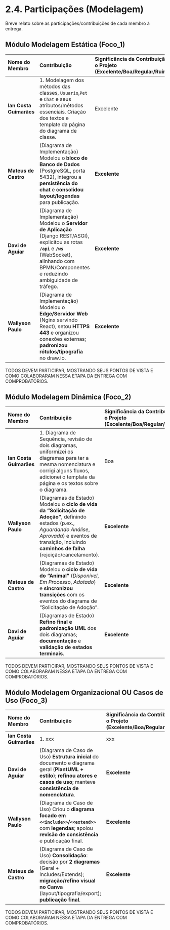 # 2.4. Participações (Modelagem)

Breve relato sobre as participações/contribuições de cada membro à entrega. 

## Módulo Modelagem Estática (Foco_1)

| Nome do Membro | Contribuição | Significância da Contribuição para o Projeto (Excelente/Boa/Regular/Ruim/Nula) | Comprobatórios Claros (com link) |
| :--- | :--- | :--- | :--- |
| **Ian Costa Guimarães** | 1. Modelagem dos métodos das classes, `Usuario`,`Pet` e `Chat` e seus atributos/métodos essenciais. Criação dos textos e template da página do diagrama de classe. | Excelente | Commits |
| **Mateus de Castro** | (Diagrama de Implementação) Modelou o **bloco de Banco de Dados** (PostgreSQL, porta 5432), integrou a **persistência do chat** e **consolidou layout/legendas** para publicação. | **Excelente**  | [**Versão “v1.2 – ajustes finais e publicação (2025-09-22)”**](Modelagem/2.1.3.DiagramaDeImplementacao.md) |
| **Davi de Aguiar**   | (Diagrama de Implementação) Modelou o **Servidor de Aplicação** (Django REST/ASGI), explicitou as rotas **`/api`** e **`/ws`** (WebSocket), alinhando com BPMN/Componentes e reduzindo ambiguidade de tráfego.                            | **Excelente**     | [**Versão “v1.1 – detalhamento do App (2025-09-21)”**](Modelagem/2.1.3.DiagramaDeImplementacao.md)                                         |
| **Wallyson Paulo**   | (Diagrama de Implementação) Modelou o **Edge/Servidor Web** (Nginx servindo React), setou **HTTPS 443** e organizou conexões externas; **padronizou rótulos/tipografia** no draw\.io.                                                     | **Excelente**    | [**Versão “v1.0 – rascunho inicial (2025-09-20)”**](Modelagem/2.1.3.DiagramaDeImplementacao.md)        

TODOS DEVEM PARTICIPAR, MOSTRANDO SEUS PONTOS DE VISTA E COMO COLABORARAM NESSA ETAPA DA ENTREGA COM COMPROBATÓRIOS.


## Módulo Modelagem Dinâmica (Foco_2)

| Nome do Membro | Contribuição | Significância da Contribuição para o Projeto (Excelente/Boa/Regular/Ruim/Nula) | Comprobatórios Claros (com link) |
| :--- | :--- | :--- | :--- |
| **Ian Costa Guimarães** | 1. Diagrama de Sequência, revisão de dois diagramas, uniformizei os diagramas para ter a mesma nomenclatura e corrigi alguns fluxos, adicionei o template da página e os textos sobre o diagrama. | Boa | [Commit](https://github.com/UnBArqDsw2025-2-Turma01/2025.2-T01-G4_CuidaDeMim_Entrega_02/commit/063e68e01f6e6df3fd50ee379fcb76464c3c7931) |
| **Wallyson Paulo**   | (Diagramas de Estado) Modelou o **ciclo de vida da “Solicitação de Adoção”**, definindo estados (p.ex., *Aguardando Análise*, *Aprovada*) e eventos de transição, incluindo **caminhos de falha** (rejeição/cancelamento). | **Excelente**      | [**Versão 0.1 – 20/09/2025**](Modelagem/2.2.2.DiagramaDeEstados.md)    |
| **Mateus de Castro** | (Diagramas de Estado) Modelou o **ciclo de vida do “Animal”** (*Disponível*, *Em Processo*, *Adotado*) e **sincronizou transições** com os eventos do diagrama de “Solicitação de Adoção”.                                 | **Excelente**  | [**Versão 0.2 – 21/09/2025**](Modelagem/2.2.2.DiagramaDeEstados.md)  |
| **Davi de Aguiar**   | (Diagramas de Estado) **Refino final e padronização UML** dos dois diagramas; **documentação** e **validação de estados terminais**.                                                                                       | **Excelente**               | [**Versão 1.0 – 21/09/2025**](Modelagem/2.2.2.DiagramaDeEstados.md) |


TODOS DEVEM PARTICIPAR, MOSTRANDO SEUS PONTOS DE VISTA E COMO COLABORARAM NESSA ETAPA DA ENTREGA COM COMPROBATÓRIOS.


## Módulo Modelagem Organizacional OU Casos de Uso (Foco_3)

| Nome do Membro | Contribuição | Significância da Contribuição para o Projeto (Excelente/Boa/Regular/Ruim/Nula) | Comprobatórios Claros (com link) |
| :--- | :--- | :--- | :--- |
| **Ian Costa Guimarães** | 1. xxx | xxx | [Commit](https://github.com/UnBArqDsw2025-2-Turma01/2025.2-T01-G4_CuidaDeMim_Entrega_02/commit/063e68e01f6e6df3fd50ee379fcb76464c3c7931) |
| **Davi de Aguiar**   | (Diagrama de Caso de Uso) **Estrutura inicial** do documento e diagrama geral (**PlantUML + estilo**); **refinou atores e casos de uso**; manteve **consistência de nomenclatura**.       | **Excelente**            | [**Versão 0.1/0.2 – 20/09/2025**](Modelagem/2.3.1.DiagramaCasoDeUso.md)                                                 |
| **Wallyson Paulo**   | (Diagrama de Caso de Uso) Criou o **diagrama focado em `<<include>>`/`<<extend>>`** com **legendas**; apoiou **revisão de consistência** e publicação final.                              | **Excelente**          | [**Versão 0.3 – 20/09/2025**](Modelagem/2.3.1.DiagramaCasoDeUso.md)                                             |
| **Mateus de Castro** | (Diagrama de Caso de Uso) **Consolidação**: decisão por **2 diagramas** (Geral + Includes/Extends); **migração/refino visual no Canva** (layout/tipografia/export); **publicação final**. | **Excelente**                 | [**Versões 0.4/0.5/1.0 – 21/09/2025**](Modelagem/2.3.1.DiagramaCasoDeUso.md)|


TODOS DEVEM PARTICIPAR, MOSTRANDO SEUS PONTOS DE VISTA E COMO COLABORARAM NESSA ETAPA DA ENTREGA COM COMPROBATÓRIOS.